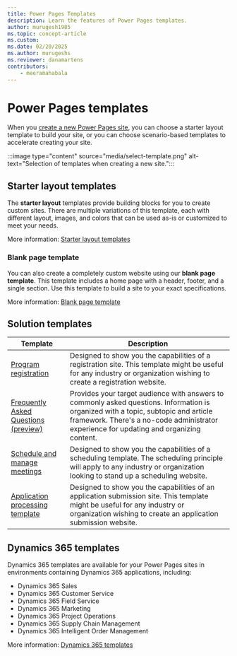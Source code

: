 ```yaml
---
title: Power Pages Templates
description: Learn the features of Power Pages templates.
author: murugesh1985
ms.topic: concept-article
ms.custom: 
ms.date: 02/20/2025
ms.author: murugeshs
ms.reviewer: danamartens
contributors:
    - meeramahabala
---
```


# Power Pages templates

When you [create a new Power Pages site](../getting-started/create-manage.md), you can choose a starter layout template to build your site, or you can choose scenario-based templates to accelerate creating your site.

:::image type="content" source="media/select-template.png" alt-text="Selection of templates when creating a new site.":::

## Starter layout templates

The **starter layout** templates provide building blocks for you to create custom sites. There are multiple variations of this template, each with different layout, images, and colors that can be used as-is or customized to meet your needs.

More information: [Starter layout templates](starter-layout.md)

### Blank page template

You can also create a completely custom website using our **blank page template**. This template includes a home page with a header, footer, and a single section. Use this template to build a site to your exact specifications.

More information: [Blank page template](blank.md)

## Solution templates

|Template  |Description  |
|----------|-------------|
|[Program registration](after-school.md)|Designed to show you the capabilities of a registration site. This template might be useful for any industry or organization wishing to create a registration website.|
|[Frequently Asked Questions (preview)](frequently-asked-questions.md)|Provides your target audience with answers to commonly asked questions. Information is organized with a topic, subtopic and article framework. There's a no-code administrator experience for updating and organizing content.|
|[Schedule and manage meetings](book-a-meeting.md)|Designed to show you the capabilities of a scheduling template. The scheduling principle will apply to any industry or organization looking to stand up a scheduling website.|
|[Application processing template](building-permit.md)|Designed to show you the capabilities of an application submission site. This template might be useful for any industry or organization wishing to create an application submission website.|

## Dynamics 365 templates

Dynamics 365 templates are available for your Power Pages sites in environments containing Dynamics 365 applications, including:

- Dynamics 365 Sales
- Dynamics 365 Customer Service
- Dynamics 365 Field Service
- Dynamics 365 Marketing
- Dynamics 365 Project Operations
- Dynamics 365 Supply Chain Management
- Dynamics 365 Intelligent Order Management

More information: [Dynamics 365 templates](dynamics-365-templates.md)
